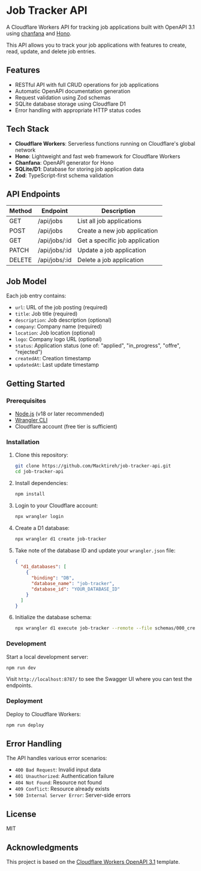 # Job Tracker API

A Cloudflare Workers API for tracking job applications built with OpenAPI 3.1 using [chanfana](https://github.com/cloudflare/chanfana) and [Hono](https://github.com/honojs/hono).

This API allows you to track your job applications with features to create, read, update, and delete job entries.

## Features

- RESTful API with full CRUD operations for job applications
- Automatic OpenAPI documentation generation
- Request validation using Zod schemas
- SQLite database storage using Cloudflare D1
- Error handling with appropriate HTTP status codes

## Tech Stack

- **Cloudflare Workers**: Serverless functions running on Cloudflare's global network
- **Hono**: Lightweight and fast web framework for Cloudflare Workers
- **Chanfana**: OpenAPI generator for Hono
- **SQLite/D1**: Database for storing job application data
- **Zod**: TypeScript-first schema validation

## API Endpoints

| Method | Endpoint      | Description                    |
| ------ | ------------- | ------------------------------ |
| GET    | /api/jobs     | List all job applications      |
| POST   | /api/jobs     | Create a new job application   |
| GET    | /api/jobs/:id | Get a specific job application |
| PATCH  | /api/jobs/:id | Update a job application       |
| DELETE | /api/jobs/:id | Delete a job application       |

## Job Model

Each job entry contains:

- `url`: URL of the job posting (required)
- `title`: Job title (required)
- `description`: Job description (optional)
- `company`: Company name (required)
- `location`: Job location (optional)
- `logo`: Company logo URL (optional)
- `status`: Application status (one of: "applied", "in_progress", "offre", "rejected")
- `createdAt`: Creation timestamp
- `updatedAt`: Last update timestamp

## Getting Started

### Prerequisites

- [Node.js](https://nodejs.org/) (v18 or later recommended)
- [Wrangler CLI](https://developers.cloudflare.com/workers/wrangler/install-and-update/)
- Cloudflare account (free tier is sufficient)

### Installation

1. Clone this repository:
   ```bash
   git clone https://github.com/Macktireh/job-tracker-api.git
   cd job-tracker-api
   ```

2. Install dependencies:
   ```bash
   npm install
   ```

3. Login to your Cloudflare account:
   ```bash
   npx wrangler login
   ```

4. Create a D1 database:
   ```bash
   npx wrangler d1 create job-tracker
   ```

5. Take note of the database ID and update your `wrangler.json` file:
   ```json
   {
     "d1_databases": [
       {
         "binding": "DB",
         "database_name": "job-tracker",
         "database_id": "YOUR_DATABASE_ID"
       }
     ]
   }
   ```

6. Initialize the database schema:
   ```bash
   npx wrangler d1 execute job-tracker --remote --file schemas/000_create_job_table.sql
   ```

### Development

Start a local development server:

```bash
npm run dev
```

Visit `http://localhost:8787/` to see the Swagger UI where you can test the endpoints.

### Deployment

Deploy to Cloudflare Workers:

```bash
npm run deploy
```

## Error Handling

The API handles various error scenarios:

- `400 Bad Request`: Invalid input data
- `401 Unauthorized`: Authentication failure
- `404 Not Found`: Resource not found
- `409 Conflict`: Resource already exists
- `500 Internal Server Error`: Server-side errors

## License

MIT

## Acknowledgments

This project is based on the [Cloudflare Workers OpenAPI 3.1](https://github.com/cloudflare/chanfana) template.
